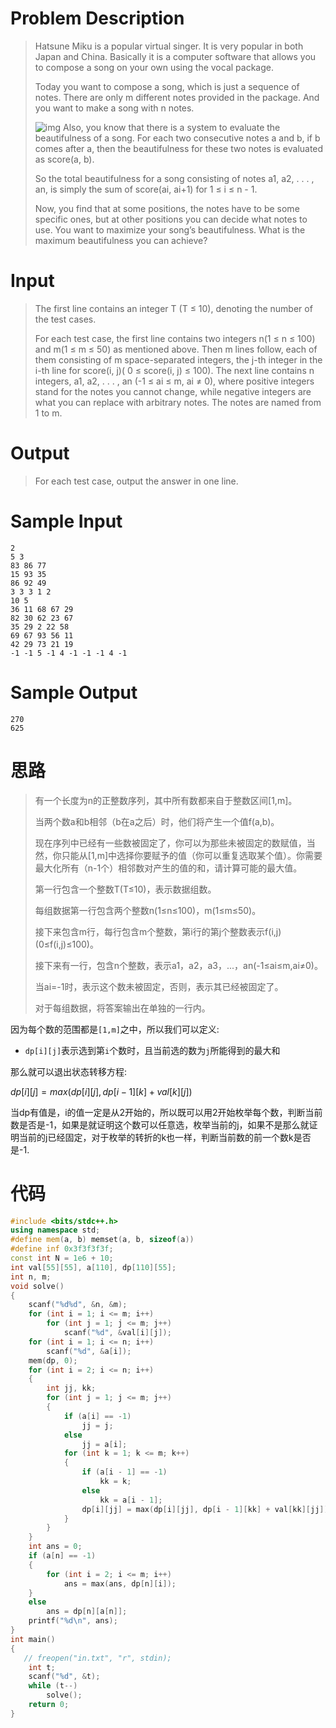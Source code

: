 # Problem Description

> Hatsune Miku is a popular virtual singer. It is very popular in both Japan and China. Basically it is a computer software that allows you to compose a song on your own using the vocal package.
>
> Today you want to compose a song, which is just a sequence of notes. There are only m different notes provided in the package. And you want to make a song with n notes.
>
> ![img](http://acm.hdu.edu.cn/data/images/C549-1005-1.jpg)
> Also, you know that there is a system to evaluate the beautifulness of a song. For each two consecutive notes a and b, if b comes after a, then the beautifulness for these two notes is evaluated as score(a, b).
>
> So the total beautifulness for a song consisting of notes a1, a2, . . . , an, is simply the sum of score(ai, ai+1) for 1 ≤ i ≤ n - 1.
>
> Now, you find that at some positions, the notes have to be some specific ones, but at other positions you can decide what notes to use. You want to maximize your song’s beautifulness. What is the maximum beautifulness you can achieve?

 

# Input

> The first line contains an integer T (T ≤ 10), denoting the number of the test cases.
>
> For each test case, the first line contains two integers n(1 ≤ n ≤ 100) and m(1 ≤ m ≤ 50) as mentioned above. Then m lines follow, each of them consisting of m space-separated integers, the j-th integer in the i-th line for score(i, j)( 0 ≤ score(i, j) ≤ 100). The next line contains n integers, a1, a2, . . . , an (-1 ≤ ai ≤ m, ai ≠ 0), where positive integers stand for the notes you cannot change, while negative integers are what you can replace with arbitrary notes. The notes are named from 1 to m.

 

# Output

> For each test case, output the answer in one line.

 

# Sample Input

```
2
5 3
83 86 77
15 93 35
86 92 49
3 3 3 1 2
10 5
36 11 68 67 29
82 30 62 23 67
35 29 2 22 58
69 67 93 56 11
42 29 73 21 19
-1 -1 5 -1 4 -1 -1 -1 4 -1
```

 

# Sample Output

```
270
625
```

 # 思路

> 有一个长度为n的正整数序列，其中所有数都来自于整数区间[1,m]。
>
> 当两个数a和b相邻（b在a之后）时，他们将产生一个值f(a,b)。
>
> 现在序列中已经有一些数被固定了，你可以为那些未被固定的数赋值，当然，你只能从[1,m]中选择你要赋予的值（你可以重复选取某个值）。你需要最大化所有（n-1个）相邻数对产生的值的和，请计算可能的最大值。
>
> 第一行包含一个整数T(T≤10)，表示数据组数。
>
> 每组数据第一行包含两个整数n(1≤n≤100)，m(1≤m≤50)。
>
> 接下来包含m行，每行包含m个整数，第i行的第j个整数表示f(i,j)(0≤f(i,j)≤100)。
>
> 接下来有一行，包含n个整数，表示a1，a2，a3，...，an(-1≤ai≤m,ai≠0)。
>
> 当ai=-1时，表示这个数未被固定，否则，表示其已经被固定了。
>
> 对于每组数据，将答案输出在单独的一行内。

因为每个数的范围都是`[1,m]`之中，所以我们可以定义:

- `dp[i][j]`表示选到第`i`个数时，且当前选的数为`j`所能得到的最大和

那么就可以退出状态转移方程:

$dp[i][j]=max(dp[i][j],dp[i-1][k]+val[k][j])$

当dp有值是，i的值一定是从2开始的，所以既可以用2开始枚举每个数，判断当前数是否是-1，如果是就证明这个数可以任意选，枚举当前的j，如果不是那么就证明当前的j已经固定，对于枚举的转折的k也一样，判断当前数的前一个数k是否是-1.

# 代码

```cpp
#include <bits/stdc++.h>
using namespace std;
#define mem(a, b) memset(a, b, sizeof(a))
#define inf 0x3f3f3f3f;
const int N = 1e6 + 10;
int val[55][55], a[110], dp[110][55];
int n, m;
void solve()
{
    scanf("%d%d", &n, &m);
    for (int i = 1; i <= m; i++)
        for (int j = 1; j <= m; j++)
            scanf("%d", &val[i][j]);
    for (int i = 1; i <= n; i++)
        scanf("%d", &a[i]);
    mem(dp, 0);
    for (int i = 2; i <= n; i++)
    {
        int jj, kk;
        for (int j = 1; j <= m; j++)
        {
            if (a[i] == -1)
                jj = j;
            else
                jj = a[i];
            for (int k = 1; k <= m; k++)
            {
                if (a[i - 1] == -1)
                    kk = k;
                else
                    kk = a[i - 1];
                dp[i][jj] = max(dp[i][jj], dp[i - 1][kk] + val[kk][jj]);
            }
        }
    }
    int ans = 0;
    if (a[n] == -1)
    {
        for (int i = 2; i <= m; i++)
            ans = max(ans, dp[n][i]);
    }
    else
        ans = dp[n][a[n]];
    printf("%d\n", ans);
}
int main()
{
   // freopen("in.txt", "r", stdin);
    int t;
    scanf("%d", &t);
    while (t--)
        solve();
    return 0;
}
```

